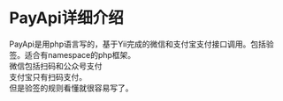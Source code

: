 # PayApi详细介绍    
PayApi是用php语言写的，基于Yii完成的微信和支付宝支付接口调用。包括验签。适合有namespace的php框架。   
微信包括扫码和公众号支付    
支付宝只有扫码支付。    
但是验签的规则看懂就很容易写了。   
